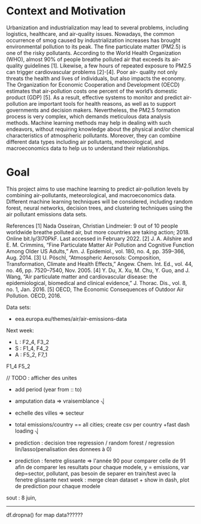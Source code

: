 # Context and Motivation
Urbanization and industrialization may lead to several problems, including logistics, healthcare, and air-quality issues. Nowadays, the common occurrence of smog caused by industrialization increases has brought environmental pollution to its peak. The fine particulate matter (PM2.5) is one of the risky pollutants. According to the World Health Organization (WHO), almost 90% of people breathe polluted air that exceeds its air-quality guidelines [1]. Likewise, a few hours of repeated exposure to PM2.5 can trigger cardiovascular problems [2]-[4]. Poor air- quality not only threats the health and lives of individuals, but also impacts the economy. The Organization for Economic Cooperation and Development (OECD) estimates that air-pollution costs one percent of the world’s domestic product (GDP) [5]. As a result, effective systems to monitor and predict air-pollution are important tools for health reasons, as well as to support governments and decision makers. Nevertheless, the PM2.5 formation process is very complex, which demands meticulous data analysis methods. Machine learning methods may help in dealing with such endeavors, without requiring knowledge about the physical and/or chemical characteristics of atmospheric pollutants. Moreover, they can combine different data types including air pollutants, meteorological, and macroeconomics data to help us to understand their relationships.


# Goal
This project aims to use machine learning to predict air-pollution levels by combining air-pollutants, meteorological, and macroeconomics data. Different machine learning techniques will be considered, including random forest, neural networks, decision trees, and clustering techniques using the air pollutant emissions data sets.

References
[1] Nada Osseiran, Christian Lindmeier: 9 out of 10 people worldwide breathe polluted air, but more countries are taking action; 2018. Online bit.ly/3I70PkF. Last accessed in February 2022. [2] J. A. Ailshire and E. M. Crimmins, “Fine Particulate Matter Air Pollution and Cognitive Function Among Older US Adults,” Am. J. Epidemiol., vol. 180, no. 4, pp. 359–366, Aug. 2014. [3] U. Pöschl, “Atmospheric Aerosols: Composition, Transformation, Climate and Health Effects,” Angew. Chem. Int. Ed., vol. 44, no. 46, pp. 7520–7540, Nov. 2005.
[4] Y. Du, X. Xu, M. Chu, Y. Guo, and J. Wang, “Air particulate matter and cardiovascular disease: the epidemiological, biomedical and clinical evidence,” J. Thorac. Dis., vol. 8, no. 1, Jan. 2016.
[5] OECD, The Economic Consequences of Outdoor Air Pollution. OECD, 2016.

Data sets:
* eea.europa.eu/themes/air/air-emissions-data

Next week:
* L : F2_4, F3_2
* S : F1_4, F4_2
* A : F5_2, F7_1

F1_4
F5_2

// TODO : afficher des unites 


- add period (year from ::  to)  
- amputation data => vraisemblance ⎷
- echelle des villes => secteur 
- total emissions/country == all cities; create  csv per country +fast dash loading   ⎷
- prediction : decision tree regression / random forest / regression lin/lasso(penalisation des donnees à 0)


- prediction : fenetre glissante => l'année 90 pour comparer celle de 91 afin de comparer les resultats pour chaque 
  modele, y = emissions, var dep=sector, pollutant, pas besoin de separer en train/test avec la fenetre glissante 
next week : merge clean dataset + show in dash, plot de prediction pour chaque modele

sout : 8 juin, 


---
df.dropna() for map data??????